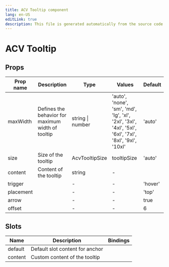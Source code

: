 ```yaml
---
title: ACV Tooltip component
lang: en-US
editLink: true
description: This file is generated automatically from the source code. Changes made here will be lost.
---
```


# ACV Tooltip

<!--@include: ./tooltip.doc.md-->

## Props

| Prop name | Description                                       | Type             | Values                                                                                                 | Default |
| --------- | ------------------------------------------------- | ---------------- | ------------------------------------------------------------------------------------------------------ | ------- |
| maxWidth  | Defines the behavior for maximum width of tooltip | string \| number | 'auto', 'none', 'sm', 'md', 'lg', 'xl', '2xl', '3xl', '4xl', '5xl', '6xl', '7xl', '8xl', '9xl', '10xl' | 'auto'  |
| size      | Size of the tooltip                               | AcvTooltipSize   | tooltipSize                                                                                            | 'auto'  |
| content   | Content of the tooltip                            | string           | -                                                                                                      |         |
| trigger   |                                                   | -                | -                                                                                                      | 'hover' |
| placement |                                                   | -                | -                                                                                                      | 'top'   |
| arrow     |                                                   | -                | -                                                                                                      | true    |
| offset    |                                                   | -                | -                                                                                                      | 6       |

## Slots

| Name    | Description                     | Bindings |
| ------- | ------------------------------- | -------- |
| default | Default slot content for anchor |          |
| content | Custom content of the tooltip   |          |
